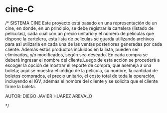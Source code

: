 # cine-C
/*      SISTEMA CINE
Este proyecto está basado en una representación de un cine, 
en donde, en un principio, se debe registrar la cartelera (listado de peliculas), cada cual
con un precio unitario y el número de peliculas que dispone la cartelera, 
esta lista de peliculas se guarda utilizando archivos para asi utilizarla en 
cada una de las ventas posteriores generadas por cada cliente. Además estos
productos incluidos en la lista, pueden ser eliminados, y/o modificados,
según sea deseado.
En cada compra se deberá ingresar el nombre del cliente.Luego de esta acción se 
procederá a escoger la opción de mostrar el reporte de compra, que asemeja a
una boleta; aquí se muestra el código de la pelicula, su nombre, la cantidad 
de boletos comprados, el precio unitario, el costo total de
toda la operación, incluyendo el IGV, además el nombre del cliente y se 
solicita que el cliente firme la boleta.

AUTOR: DIEGO JAVIER HUAREZ AREVALO

*/
